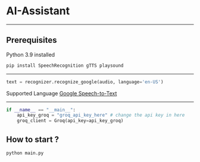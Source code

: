 # AI-Assistant

----
## Prerequisites
Python 3.9 installed
  ```bash
  pip install SpeechRecognition gTTS playsound
  ```
----

```python
text = recognizer.recognize_google(audio, language='en-US')
```
Supported Language [Google Speech-to-Text](https://cloud.google.com/speech-to-text/docs/speech-to-text-supported-languages)

----

```python
if __name__ == "__main__":
    api_key_groq = "groq_api_key_here" # change the api key in here
    groq_client = Groq(api_key=api_key_groq)
```

## How to start ? 
```python
python main.py
```
